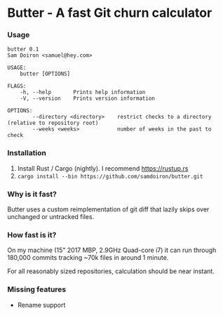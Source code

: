 # Butter - A fast Git churn calculator


### Usage

```
butter 0.1
Sam Doiron <samuel@hey.com>

USAGE:
    butter [OPTIONS]

FLAGS:
    -h, --help       Prints help information
    -V, --version    Prints version information

OPTIONS:
        --directory <directory>    restrict checks to a directory (relative to repository root)
        --weeks <weeks>            number of weeks in the past to check
```

### Installation

1. Install Rust / Cargo (nightly). I recommend https://rustup.rs
2. `cargo install --bin https://github.com/samdoiron/butter.git`

### Why is it fast?

Butter uses a custom reimplementation of git diff that lazily
skips over unchanged or untracked files.

### How fast is it?

On my machine (15" 2017 MBP, 2.9GHz Quad-core i7) it can run through 180,000 commits
tracking ~70k files in around 1 minute.

For all reasonably sized repositories, calculation should be near instant.

### Missing features

- Rename support

